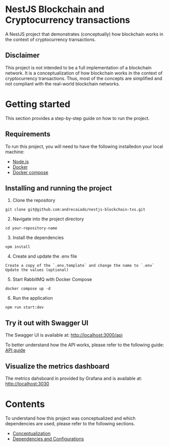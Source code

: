 # NestJS Blockchain and Cryptocurrency transactions

A NestJS project that demonstrates (conceptually) how blockchain works in the context of cryptocurrency transactions.

## Disclaimer

This project is not intended to be a full implementation of a blockchain network. It is a conceptualization of how blockchain works in the context of cryptocurrency transactions. Thus, most of the concepts are simplified and not compliant with the real-world blockchain networks.

# Getting started

This section provides a step-by-step guide on how to run the project.

## Requirements

To run this project, you will need to have the following installedon your local machine:
- [Node.js](https://nodejs.org/en/download/package-manager)
- [Docker](https://docs.docker.com/engine/install/)
- [Docker compose](https://docs.docker.com/compose/install/)

## Installing and running the project

1. Clone the repository
```shell
git clone git@github.com:andrecaiado/nestjs-blockchain-txs.git
```

2. Navigate into the project directory
```shell
cd your-repository-name
```

3. Install the dependencies
```shell
npm install
```

4. Create and update the .env file
```text
Create a copy of the `.env.template` and change the name to `.env`
Update the values (optional)
````

5. Start RabbitMQ with Docker Compose
```shell
docker compose up -d
```

6. Run the application
```shell 
npm run start:dev
```

## Try it out with Swagger UI

The Swagger UI is available at: [http://localhost:3000/api](http://localhost:3000/api)

To better understand how the API works, please refer to the following guide: [API guide](./docs/api-guide.md)

## Visualize the metrics dashboard

The metrics dahsboard in provided by Grafana and is available at: [http://localhost:3030](http://localhost:3030/d/de5cpk8oakhkwf/nestjs-blockchain-txs?orgId=1&from=now-6h&to=now&timezone=browser&refresh=5s)

# Contents

To understand how this project was conceptualized and which dependencies are used, please refer to the following sections.

- [Conceptualization](./docs/conceptualization.md)
- [Dependencies and Configurations](./docs/dependencies-configs.md)
